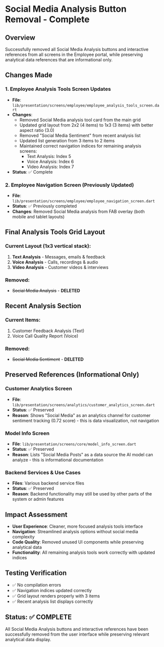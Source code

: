 # Social Media Analysis Button Removal - Complete

## Overview
Successfully removed all Social Media Analysis buttons and interactive references from all screens in the Employee portal, while preserving analytical data references that are informational only.

## Changes Made

### 1. Employee Analysis Tools Screen Updates
- **File**: `lib/presentation/screens/employee/employee_analysis_tools_screen.dart`
- **Changes**:
  - Removed Social Media analysis tool card from the main grid
  - Updated grid layout from 2x2 (4 items) to 1x3 (3 items) with better aspect ratio (3.0)
  - Removed "Social Media Sentiment" from recent analysis list
  - Updated list generation from 3 items to 2 items
  - Maintained correct navigation indices for remaining analysis screens:
    - Text Analysis: Index 5
    - Voice Analysis: Index 6  
    - Video Analysis: Index 7
- **Status**: ✅ Complete

### 2. Employee Navigation Screen (Previously Updated)
- **File**: `lib/presentation/screens/employee/employee_navigation_screen.dart`
- **Status**: ✅ Previously completed
- **Changes**: Removed Social Media analysis from FAB overlay (both mobile and tablet layouts)

## Final Analysis Tools Grid Layout

### Current Layout (1x3 vertical stack):
1. **Text Analysis** - Messages, emails & feedback
2. **Voice Analysis** - Calls, recordings & audio  
3. **Video Analysis** - Customer videos & interviews

### Removed:
- ~~Social Media Analysis~~ - **DELETED**

## Recent Analysis Section
### Current Items:
1. Customer Feedback Analysis (Text)
2. Voice Call Quality Report (Voice)

### Removed:
- ~~Social Media Sentiment~~ - **DELETED**

## Preserved References (Informational Only)

### Customer Analytics Screen
- **File**: `lib/presentation/screens/analytics/customer_analytics_screen.dart`
- **Status**: ✅ Preserved
- **Reason**: Shows "Social Media" as an analytics channel for customer sentiment tracking (0.72 score) - this is data visualization, not navigation

### Model Info Screen  
- **File**: `lib/presentation/screens/core/model_info_screen.dart`
- **Status**: ✅ Preserved
- **Reason**: Lists "Social Media Posts" as a data source the AI model can analyze - this is informational documentation

### Backend Services & Use Cases
- **Files**: Various backend service files
- **Status**: ✅ Preserved  
- **Reason**: Backend functionality may still be used by other parts of the system or admin features

## Impact Assessment
- **User Experience**: Cleaner, more focused analysis tools interface
- **Navigation**: Streamlined analysis options without social media complexity
- **Code Quality**: Removed unused UI components while preserving analytical data
- **Functionality**: All remaining analysis tools work correctly with updated indices

## Testing Verification
- ✅ No compilation errors
- ✅ Navigation indices updated correctly
- ✅ Grid layout renders properly with 3 items
- ✅ Recent analysis list displays correctly

## Status: ✅ COMPLETE
All Social Media Analysis buttons and interactive references have been successfully removed from the user interface while preserving relevant analytical data display.
